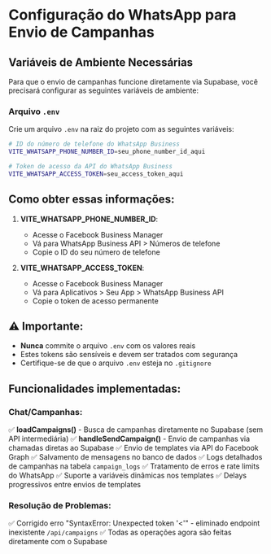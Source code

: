 # Configuração do WhatsApp para Envio de Campanhas

## Variáveis de Ambiente Necessárias

Para que o envio de campanhas funcione diretamente via Supabase, você precisará configurar as seguintes variáveis de ambiente:

### Arquivo `.env`

Crie um arquivo `.env` na raiz do projeto com as seguintes variáveis:

```bash
# ID do número de telefone do WhatsApp Business
VITE_WHATSAPP_PHONE_NUMBER_ID=seu_phone_number_id_aqui

# Token de acesso da API do WhatsApp Business  
VITE_WHATSAPP_ACCESS_TOKEN=seu_access_token_aqui
```

## Como obter essas informações:

1. **VITE_WHATSAPP_PHONE_NUMBER_ID**: 
   - Acesse o Facebook Business Manager
   - Vá para WhatsApp Business API > Números de telefone
   - Copie o ID do seu número de telefone

2. **VITE_WHATSAPP_ACCESS_TOKEN**:
   - Acesse o Facebook Business Manager  
   - Vá para Aplicativos > Seu App > WhatsApp Business API
   - Copie o token de acesso permanente

## ⚠️ Importante:

- **Nunca** commite o arquivo `.env` com os valores reais
- Estes tokens são sensíveis e devem ser tratados com segurança
- Certifique-se de que o arquivo `.env` esteja no `.gitignore`

## Funcionalidades implementadas:

### Chat/Campanhas:
✅ **loadCampaigns()** - Busca de campanhas diretamente no Supabase (sem API intermediária)
✅ **handleSendCampaign()** - Envio de campanhas via chamadas diretas ao Supabase
✅ Envio de templates via API do Facebook Graph
✅ Salvamento de mensagens no banco de dados
✅ Logs detalhados de campanhas na tabela `campaign_logs`
✅ Tratamento de erros e rate limits do WhatsApp
✅ Suporte a variáveis dinâmicas nos templates
✅ Delays progressivos entre envios de templates

### Resolução de Problemas:
✅ Corrigido erro "SyntaxError: Unexpected token '<'" - eliminado endpoint inexistente `/api/campaigns`
✅ Todas as operações agora são feitas diretamente com o Supabase
